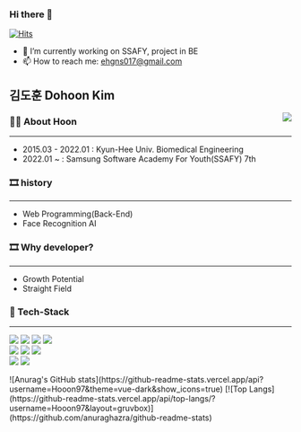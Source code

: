 ### Hi there 👋
[![Hits](https://hits.seeyoufarm.com/api/count/incr/badge.svg?url=https%3A%2F%2Fgithub.com%2FHooon97&count_bg=%2379C83D&title_bg=%23555555&icon=postman.svg&icon_color=%23E7E7E7&title=hits&edge_flat=false)](https://hits.seeyoufarm.com)

- 🔭 I’m currently working on SSAFY, project in BE
- 📫 How to reach me: ehgns017@gmail.com


## 김도훈 Dohoon Kim

<img align='right' src="http://mazassumnida.wtf/api/v2/generate_badge?boj=ehgns017">

### 👨‍💼 About Hoon

---

* 2015.03 - 2022.01 : Kyun-Hee Univ. Biomedical Engineering
* 2022.01 ~ : Samsung Software Academy For Youth(SSAFY) 7th


### 🎞 history

---

* Web Programming(Back-End)
* Face Recognition AI


### 🎞 Why developer?

---

* Growth Potential
* Straight Field


### 🌱 Tech-Stack

---
<p>  
  <img src="https://img.shields.io/badge/HTML5-E34F26?style=flat-square&logo=HTML5&logoColor=black"/>
  <img src="https://img.shields.io/badge/CSS3-1572B6?style=flat-square&logo=CSS3&logoColor=black"/>
  <img src="https://img.shields.io/badge/JavaScript-F7DF1E?style=flat-square&logo=JavaScript&logoColor=black"/>
  <img src="https://img.shields.io/badge/Java-007396?style=flat-square&logo=Java&logoColor=black"/>
  <br/>
  <img src="https://img.shields.io/badge/Spring-6DB33F?style=flat-square&logo=Spring&logoColor=black"/>
  <img src="https://img.shields.io/badge/Spring%20Boot-6DB33F?style=flat-square&logo=Spring%20Boot&logoColor=black"/>
  <img src="https://img.shields.io/badge/Python-3776AB?style=flat-square&logo=Python&logoColor=black"/>
  <br/>
  <img src="https://img.shields.io/badge/MySQL-4479A1?style=flat-square&logo=MySQL&logoColor=black"/>
  <img src="https://img.shields.io/badge/Vue.js-4FC08D?style=flat-square&logo=Vue.js&logoColor=black"/>
<p>
![Anurag's GitHub stats](https://github-readme-stats.vercel.app/api?username=Hooon97&theme=vue-dark&show_icons=true)
[![Top Langs](https://github-readme-stats.vercel.app/api/top-langs/?username=Hooon97&layout=gruvbox)](https://github.com/anuraghazra/github-readme-stats)


